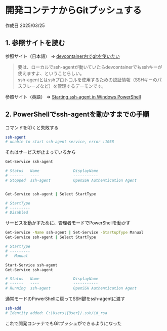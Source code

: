 # 開発コンテナからGitプッシュする

作成日 2025/03/25

## 1. 参照サイトを読む

参照サイト（日本語） => [devcontainer内でgitを使いたい](https://qiita.com/pappy/items/16dba1469a0d97ce0be6)

> 要は、ローカルでssh-agentが動いていたらdevcontainerでもsshキーが使えますよ、ということらしい。\
> ssh-agentとはsshプロトコルを使用するための認証情報（SSHキーのパスフレーズなど）を管理するデーモンです。

参照サイト（英語） => [Starting ssh-agent in Windows PowerShell](https://peateasea.de/starting-ssh-agent-in-windows-powershell/)

## 2. PowerShellでssh-agentを動かすまでの手順

コマンドを叩くと失敗する

```bash
ssh-agent
# unable to start ssh-agent service, error :1058
```

それはサービスが止まっているから

```bash
Get-Service ssh-agent

# Status   Name               DisplayName
# ------   ----               -----------
# Stopped  ssh-agent          OpenSSH Authentication Agent


Get-Service ssh-agent | Select StartType

# StartType
# ---------
# Disabled
```

サービスを動かすために、管理者モードでPowerShellを動かす

```bash
Get-Service -Name ssh-agent | Set-Service -StartupType Manual
Get-Service ssh-agent | Select StartType

# StartType
# ---------
#   Manual

Start-Service ssh-agent
Get-Service ssh-agent

# Status   Name               DisplayName
# ------   ----               -----------
# Running  ssh-agent          OpenSSH Authentication Agent
```

通常モードのPowerShellに戻ってSSH鍵をssh-agentに渡す

```bash
ssh-add
# Identity added: C:\Users\{User}/.ssh/id_rsa
```

これで開発コンテナでもGitプッシュができるようになった
